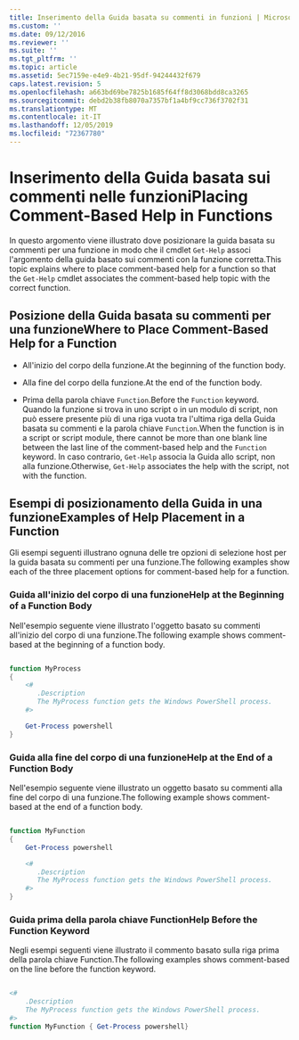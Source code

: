 ```yaml
---
title: Inserimento della Guida basata su commenti in funzioni | Microsoft Docs
ms.custom: ''
ms.date: 09/12/2016
ms.reviewer: ''
ms.suite: ''
ms.tgt_pltfrm: ''
ms.topic: article
ms.assetid: 5ec7159e-e4e9-4b21-95df-94244432f679
caps.latest.revision: 5
ms.openlocfilehash: a663bd69be7825b1685f64ff8d3068bdd8ca3265
ms.sourcegitcommit: debd2b38fb8070a7357bf1a4bf9cc736f3702f31
ms.translationtype: MT
ms.contentlocale: it-IT
ms.lasthandoff: 12/05/2019
ms.locfileid: "72367780"
---
```

# <a name="placing-comment-based-help-in-functions"></a><span data-ttu-id="7b1c6-102">Inserimento della Guida basata sui commenti nelle funzioni</span><span class="sxs-lookup"><span data-stu-id="7b1c6-102">Placing Comment-Based Help in Functions</span></span>

<span data-ttu-id="7b1c6-103">In questo argomento viene illustrato dove posizionare la guida basata su commenti per una funzione in modo che il cmdlet `Get-Help` associ l'argomento della guida basato sui commenti con la funzione corretta.</span><span class="sxs-lookup"><span data-stu-id="7b1c6-103">This topic explains where to place comment-based help for a function so that the `Get-Help` cmdlet associates the comment-based help topic with the correct function.</span></span>

## <a name="where-to-place-comment-based-help-for-a-function"></a><span data-ttu-id="7b1c6-104">Posizione della Guida basata su commenti per una funzione</span><span class="sxs-lookup"><span data-stu-id="7b1c6-104">Where to Place Comment-Based Help for a Function</span></span>

- <span data-ttu-id="7b1c6-105">All'inizio del corpo della funzione.</span><span class="sxs-lookup"><span data-stu-id="7b1c6-105">At the beginning of the function body.</span></span>

- <span data-ttu-id="7b1c6-106">Alla fine del corpo della funzione.</span><span class="sxs-lookup"><span data-stu-id="7b1c6-106">At the end of the function body.</span></span>

- <span data-ttu-id="7b1c6-107">Prima della parola chiave `Function`.</span><span class="sxs-lookup"><span data-stu-id="7b1c6-107">Before the `Function` keyword.</span></span> <span data-ttu-id="7b1c6-108">Quando la funzione si trova in uno script o in un modulo di script, non può essere presente più di una riga vuota tra l'ultima riga della Guida basata su commenti e la parola chiave `Function`.</span><span class="sxs-lookup"><span data-stu-id="7b1c6-108">When the function is in a script or script module, there cannot be more than one blank line between the last line of the comment-based help and the `Function` keyword.</span></span> <span data-ttu-id="7b1c6-109">In caso contrario, `Get-Help` associa la Guida allo script, non alla funzione.</span><span class="sxs-lookup"><span data-stu-id="7b1c6-109">Otherwise, `Get-Help` associates the help with the script, not with the function.</span></span>

## <a name="examples-of-help-placement-in-a-function"></a><span data-ttu-id="7b1c6-110">Esempi di posizionamento della Guida in una funzione</span><span class="sxs-lookup"><span data-stu-id="7b1c6-110">Examples of Help Placement in a Function</span></span>

 <span data-ttu-id="7b1c6-111">Gli esempi seguenti illustrano ognuna delle tre opzioni di selezione host per la guida basata su commenti per una funzione.</span><span class="sxs-lookup"><span data-stu-id="7b1c6-111">The following examples show each of the three placement options for comment-based help for a function.</span></span>

### <a name="help-at-the-beginning-of-a-function-body"></a><span data-ttu-id="7b1c6-112">Guida all'inizio del corpo di una funzione</span><span class="sxs-lookup"><span data-stu-id="7b1c6-112">Help at the Beginning of a Function Body</span></span>

 <span data-ttu-id="7b1c6-113">Nell'esempio seguente viene illustrato l'oggetto basato su commenti all'inizio del corpo di una funzione.</span><span class="sxs-lookup"><span data-stu-id="7b1c6-113">The following example shows comment-based at the beginning of a function body.</span></span>

```powershell

function MyProcess
{
    <#
       .Description
       The MyProcess function gets the Windows PowerShell process.
    #>

    Get-Process powershell
}

```

### <a name="help-at-the-end-of-a-function-body"></a><span data-ttu-id="7b1c6-114">Guida alla fine del corpo di una funzione</span><span class="sxs-lookup"><span data-stu-id="7b1c6-114">Help at the End of a Function Body</span></span>

 <span data-ttu-id="7b1c6-115">Nell'esempio seguente viene illustrato un oggetto basato su commenti alla fine del corpo di una funzione.</span><span class="sxs-lookup"><span data-stu-id="7b1c6-115">The following example shows comment-based at the end of a function body.</span></span>

```powershell

function MyFunction
{
    Get-Process powershell

    <#
       .Description
       The MyProcess function gets the Windows PowerShell process.
    #>
}

```

### <a name="help-before-the-function-keyword"></a><span data-ttu-id="7b1c6-116">Guida prima della parola chiave Function</span><span class="sxs-lookup"><span data-stu-id="7b1c6-116">Help Before the Function Keyword</span></span>

 <span data-ttu-id="7b1c6-117">Negli esempi seguenti viene illustrato il commento basato sulla riga prima della parola chiave Function.</span><span class="sxs-lookup"><span data-stu-id="7b1c6-117">The following examples shows comment-based on the line before the function keyword.</span></span>

```powershell

<#
    .Description
    The MyProcess function gets the Windows PowerShell process.
#>
function MyFunction { Get-Process powershell}

```